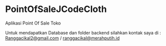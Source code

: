 # PointOfSaleJCodeCloth
Aplikasi Point Of Sale Toko

Untuk mendapatkan Database dan folder backend silahkan kontak saya di :
Ranggacikal2@gmail.com / ranggacikal@merahputih.id
